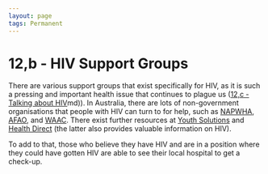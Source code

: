 ```yaml
---
layout: page
tags: Permanent 
---
```


# 12,b - HIV Support Groups

There are various support groups that exist specifically for HIV, as it is such a pressing and important health issue that continues to plague us ([12,c - Talking about HIV](12,c%20-%20Talking%20about%20HIV.md)md)). In Australia, there are lots of non-government organisations that people with HIV can turn to for help, such as [NAPWHA](https://napwha.org.au/), [AFAO](https://www.afao.org.au/), and [WAAC](https://www.waac.com.au/). There exist further resources at [Youth Solutions](https://youthsolutions.com.au/support/hiv-hepatitis-and-sexual-health-services/) and [Health Direct](https://www.healthdirect.gov.au/hiv-infection-and-aids#resources) (the latter also provides valuable information on HIV).

To add to that, those who believe they have HIV and are in a position where they could have gotten HIV are able to see their local hospital to get a check-up.